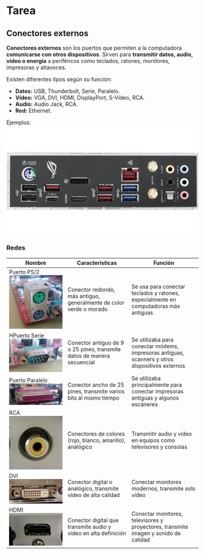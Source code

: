# Tarea 
## Conectores externos

**Conectores externos** son los puertos que permiten a la computadora **comunicarse con otros dispositivos**. Sirven para **transmitir datos, audio, video o energía** a periféricos como teclados, ratones, monitores, impresoras y altavoces.  

Existen diferentes tipos según su función:  
- **Datos:** USB, Thunderbolt, Serie, Paralelo.  
- **Video:** VGA, DVI, HDMI, DisplayPort, S-Vídeo, RCA.  
- **Audio:** Audio Jack, RCA.  
- **Red:** Ethernet.  

Ejemplos: ![Conectores externos](fotoo.png)
### Redes  

| Nombre | Características | Función | 
| ------ | ------ | ------ |
| Puerto PS/2 ![Puerto PS/2](puerto_ps2.jpg) | Conector redondo, más antiguo, generalmente de color verde o morado | Se usa para conectar teclados y ratones, especialmente en computadoras más antiguas |
| HPuerto Serie ![HPuerto Serie](puerto_serie.jpg) | Conector antiguo de 9 o 25 pines, transmite datos de manera secuencial | Se utilizaba para conectar módems, impresoras antiguas, scanners y otros dispositivos externos |
| Puerto Paralelo ![HPuerto Paralelo](puerto_paralelo.jpg)| Conector ancho de 25 pines, transmite varios bits al mismo tiempo | Se utilizaba principalmente para conectar impresoras antiguas y algunos escáneres |
| RCA  ![HPuerto rca](puerto_rca.jpg) | Conectores de colores (rojo, blanco, amarillo), analógico | Transmitir audio y video en equipos como televisores y consolas |
| DVI ![HPuerto DVI](puerto_dvi.jpg) | Conector digital o analógico, transmite video de alta calidad | Conectar monitores modernos, transmite solo video |
| HDMI ![HPuerto HDMI](puerto_hdmi.jpg) | Conector digital que transmite audio y video en alta definición | Conectar monitores, televisores y proyectores, transmite imagen y sonido de calidad |



